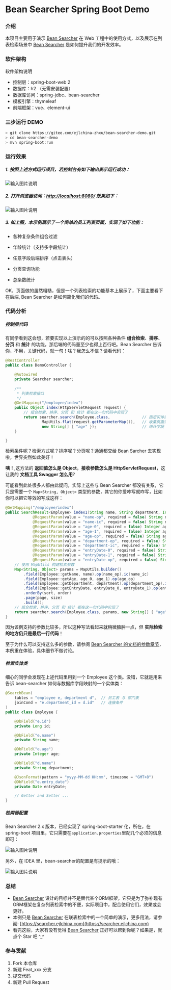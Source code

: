 # Bean Searcher Spring Boot Demo

### 介绍

本项目主要用于演示 [Bean Searcher](https://gitee.com/ejlchina-zhxu/bean-searcher) 在 Web 工程中的使用方式，以及展示在列表检索场景中 [Bean Searcher](https://gitee.com/ejlchina-zhxu/bean-searcher) 是如何提升我们的开发效率。

### 软件架构
软件架构说明

- 控制层：spring-boot-web 2
- 数据库：h2 （无需安装配置）
- 数据库访问：spring-jdbc、bean-searcher
- 模板引擎：thymeleaf
- 前端框架：vue、element-ui

### 三步运行 DEMO

```bash
> git clone https://gitee.com/ejlchina-zhxu/bean-searcher-demo.git
> cd bean-searcher-demo
> mvn spring-boot:run
```

### 运行效果

##### 1. 按照上述方式运行项目，若控制台有如下输出表示运行成功：

![输入图片说明](https://images.gitee.com/uploads/images/2020/1231/162036_f4bc1d3c_1393412.png "屏幕截图.png")

##### 2. 打开浏览器访问：[http://localhost:8080/](http://localhost:8080/) 效果如下：

![输入图片说明](https://images.gitee.com/uploads/images/2020/1231/163659_08cb49b0_1393412.png "屏幕截图.png")

##### 3. 如上图，本示例展示了一个简单的员工列表页面，实现了如下功能：

* 各种复杂条件组合过滤

* 年龄统计（支持多字段统计）

* 任意字段后端排序（点击表头）

* 分页查询功能

* 总条数统计

OK，页面做的虽然粗糙，但是一个列表检索的功能基本上展示了，下面主要看下在后端, Bean Searcher 是如何简化我们的代码。

### 代码分析

##### 控制层代码

有同学看到这会想，若要实现以上演示的的可以按照各种条件 **组合检索**、**排序**、**分页** 和 **统计** 的功能，那后端的代码量至少也得上百行吧。Bean Searcher 告诉你，不用，关键代码，就一句！啥？我怎么不信？请看代码：

```java
@RestController
public class DemoController {

    @Autowired
    private Searcher searcher;
    
    /**
     * 列表检索接口
     */
    @GetMapping("/employee/index")
    public Object index(HttpServletRequest request) {
        // 组合检索、排序、分页 和 统计 都在这一句代码中实现了
        return searcher.search(Employee.class,              // 指定实体类
                MapUtils.flat(request.getParameterMap()),   // 收集页面请求参数
                new String[] { "age" });                    // 统计字段：年龄
    }

}
```

检索条件呢？检索方式呢？排序呢？分页呢？通通都交给 Bean Sarcher 去实现啦，世界突然如此美好！

**咦！**,这方法的 **返回值怎么是 Object**，**接收参数怎么是 HttpServletRequest**，这让我的 **文档工具 Swagger 怎么用**?

可能看到此处很多人都由此疑问，实际上这些与 Bean Searcher 都没有关系，它只是需要一个 `Map<String, Object>` 类型的参数，其它的你爱咋写就咋写，比如你可以把它等效的写成这样：

```java
@GetMapping("/employee/index")
public SearchResult<Employee> index1(String name, String department, Integer page, Integer size, String sort, String order,
            @RequestParam(value = "name-op", required = false) String name_op,
            @RequestParam(value = "name-ic", required = false) String name_ic,
            @RequestParam(value = "age-0", required = false) Integer age_0,
            @RequestParam(value = "age-1", required = false) Integer age_1,
            @RequestParam(value = "age-op", required = false) String age_op,
            @RequestParam(value = "department-op", required = false) String department_op,
            @RequestParam(value = "department-ic", required = false) String department_ic,
            @RequestParam(value = "entryDate-0", required = false) String entryDate_0,
            @RequestParam(value = "entryDate-1", required = false) String entryDate_1,
            @RequestParam(value = "entryDate-op", required = false) String entryDate_op) {
    // 使用 MapUtils 构建检索参数
    Map<String, Object> params = MapUtils.builder()
        .field(Employee::getName, name).op(name_op).ic(name_ic)
        .field(Employee::getAge, age_0, age_1).op(age_op)
        .field(Employee::getDepartment, department).op(department_op).ic(department_ic)
        .field(Employee::getEntryDate, entryDate_0, entryDate_1).op(entryDate_op)
        .orderBy(sort, order)
        .page(page, size)
        .build();
    // 组合检索、排序、分页 和 统计 都在这一句代码中实现了
    return searcher.search(Employee.class, params, new String[] { "age" });
}
```

因为该例支持的参数比较多，所以这种写法看起来就稍微臃肿一点，但 **实际检索的地方仍只是最后一行代码**！

至于为什么可以支持这么多的参数，请参阅 [Bean Searcher 的文档的参数章节](https://searcher.ejlchina.com/guide/params.html)，本例重在体验，具体细节不做讨论。

##### 检索实体类

细心的同学会发现在上述代码里用到一个 Employee 这个类。没错，它就是用来告诉 bean-searcher 如何与数据库字段映射的一个实体类：

```java
@SearchBean(
    tables = "employee e, department d",  // 员工表 与 部门表
    joinCond = "e.department_id = d.id"   // 连接条件
)
public class Employee {

    @DbField("e.id")
    private Long id;

    @DbField("e.name")
    private String name;

    @DbField("e.age")
    private Integer age;

    @DbField("d.name")
    private String department;

    @JsonFormat(pattern = "yyyy-MM-dd HH:mm", timezone = "GMT+8")
    @DbField("e.entry_date")
    private Date entryDate;

    // Getter and Setter ...
}
```

##### 检索器配置

Bean Searcher 2.x 版本，已经实现了 spring-boot-starter 化，所在，在spring-boot 项目里，它只需要在`application.properties`里配几个必须的信息即可：

![输入图片说明](https://images.gitee.com/uploads/images/2019/0707/012140_aa87c91d_1393412.png "微信图片_20190707012120.png")

另外，在 IDEA 里，bean-searcher的配置是有提示的哦：

![输入图片说明](https://images.gitee.com/uploads/images/2019/0707/012532_e81dee9c_1393412.png "微信图片_20190707012518.png")

### 总结

- [Bean Searcher](https://gitee.com/ejlchina-zhxu/bean-searcher) 设计的目标并不是替代某个ORM框架，它只是为了弥补现有ORM框架在复杂列表检索中的不便，实际项目中，配合使用它们，效果或会更好。
- 本例只是 [Bean Searcher](https://gitee.com/ejlchina-zhxu/bean-searcher) 在联表检索中的一个简单的演示，更多用法，请参阅: [https://searcher.ejlchina.com](https://searcher.ejlchina.com)
- 看完这些，大家有没有觉得 [Bean Searcher](https://gitee.com/ejlchina-zhxu/bean-searcher) 正好可以帮到你呢？如果是，就点个 Star 吧 ^_^

### 参与贡献

1. Fork 本仓库
2. 新建 Feat_xxx 分支
3. 提交代码
4. 新建 Pull Request
